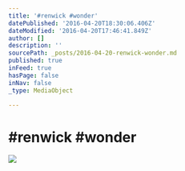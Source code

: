 ```yaml
---
title: '#renwick #wonder'
datePublished: '2016-04-20T18:30:06.406Z'
dateModified: '2016-04-20T17:46:41.849Z'
author: []
description: ''
sourcePath: _posts/2016-04-20-renwick-wonder.md
published: true
inFeed: true
hasPage: false
inNav: false
_type: MediaObject

---
```

# \#renwick \#wonder
![](https://the-grid-user-content.s3-us-west-2.amazonaws.com/9bd6e24b-f5ba-40b1-a85f-6a7459b1e0c1.jpg)